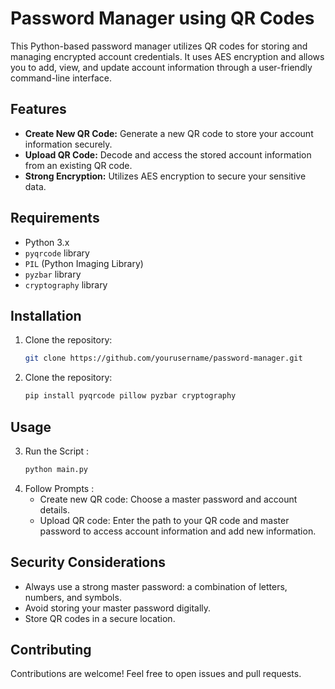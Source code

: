 ﻿
# Password Manager using QR Codes

This Python-based password manager utilizes QR codes for storing and managing encrypted account credentials. It uses AES encryption and allows you to add, view, and update account information through a user-friendly command-line interface.

## Features

- **Create New QR Code:** Generate a new QR code to store your account information securely.
- **Upload QR Code:** Decode and access the stored account information from an existing QR code.
- **Strong Encryption:** Utilizes AES encryption to secure your sensitive data.

## Requirements
- Python 3.x
- `pyqrcode` library
- `PIL` (Python Imaging Library)
- `pyzbar` library
- `cryptography` library

## Installation

1. Clone the repository:
   ```bash
   git clone https://github.com/yourusername/password-manager.git
2. Clone the repository:
   ```bash
   pip install pyqrcode pillow pyzbar cryptography  
## Usage
3. Run the Script :
   ```bash
   python main.py
4. Follow Prompts :
   - Create new QR code: Choose a master password and account details.
   - Upload QR code: Enter the path to your QR code and master password to access account    information and add new information.
## Security Considerations
   - Always use a strong master password: a combination of letters, numbers, and symbols.
   - Avoid storing your master password digitally.
   - Store QR codes in a secure location.    
## Contributing

Contributions are welcome! Feel free to open issues and pull requests.

